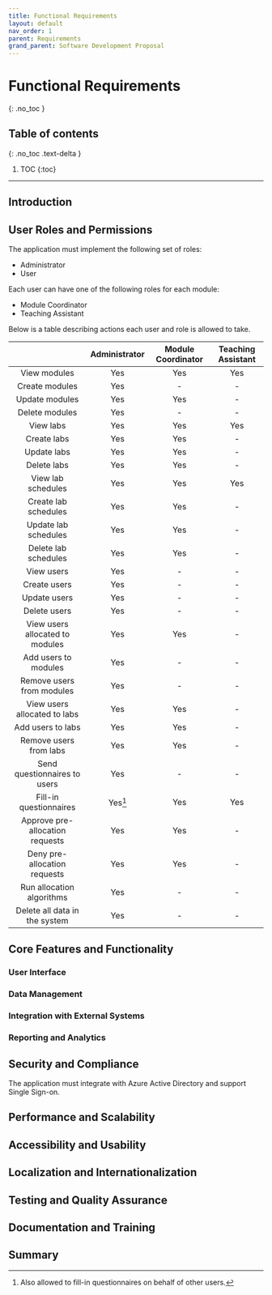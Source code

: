 ```yaml
---
title: Functional Requirements
layout: default
nav_order: 1
parent: Requirements
grand_parent: Software Development Proposal
---
```


[//]: <> (These requirements define the functions and functionality within and from the software system.)
[//]: <> (Examples of functional requirements include authentication, authorization levels, compliance to laws or regulations, and external interfaces.)

# Functional Requirements
{: .no_toc }

## Table of contents
{: .no_toc .text-delta }

1. TOC
{:toc}

---

## Introduction

[//]: <> (Provide an overview of the functional requirements and their importance in the software development process.)

## User Roles and Permissions

[//]: <> (Define the different user roles and their respective permissions within the software, such as administrators, managers, and end-users.)

The application must implement the following set of roles:

- Administrator
- User

Each user can have one of the following roles for each module:

- Module Coordinator
- Teaching Assistant

Below is a table describing actions each user and role is allowed to take.

|                                 | Administrator | Module Coordinator | Teaching Assistant |
|:-------------------------------:|:-------------:|:------------------:|:------------------:|
| View modules                    | Yes           | Yes                | Yes                |
| Create modules                  | Yes           | -                  | -                  |
| Update modules                  | Yes           | Yes                | -                  |
| Delete modules                  | Yes           | -                  | -                  |
| View labs                       | Yes           | Yes                | Yes                |
| Create labs                     | Yes           | Yes                | -                  |
| Update labs                     | Yes           | Yes                | -                  |
| Delete labs                     | Yes           | Yes                | -                  |
| View lab schedules              | Yes           | Yes                | Yes                |
| Create lab schedules            | Yes           | Yes                | -                  |
| Update lab schedules            | Yes           | Yes                | -                  |
| Delete lab schedules            | Yes           | Yes                | -                  |
| View users                      | Yes           | -                  | -                  |
| Create users                    | Yes           | -                  | -                  |
| Update users                    | Yes           | -                  | -                  |
| Delete users                    | Yes           | -                  | -                  |
| View users allocated to modules | Yes           | Yes                | -                  |
| Add users to modules            | Yes           | -                  | -                  |
| Remove users from modules       | Yes           | -                  | -                  |
| View users allocated to labs    | Yes           | Yes                | -                  |
| Add users to labs               | Yes           | Yes                | -                  |
| Remove users from labs          | Yes           | Yes                | -                  |
| Send questionnaires to users    | Yes           | -                  | -                  |
| Fill-in questionnaires          | Yes[^1]       | Yes                | Yes                |
| Approve pre-allocation requests | Yes           | Yes                | -                  |
| Deny pre-allocation requests    | Yes           | Yes                | -                  |
| Run allocation algorithms       | Yes           | -                  | -                  |
| Delete all data in the system   | Yes           | -                  | -                  |

[^1]: Also allowed to fill-in questionnaires on behalf of other users.

## Core Features and Functionality

[//]: <> (Describe the main features and functionality of the software, including any essential components that are critical to its operation.)

### User Interface

[//]: <> (Detail the user interface requirements, including layout, navigation, and design elements.)

### Data Management

[//]: <> (Explain how the software will handle data storage, retrieval, and manipulation, including any database requirements.)

### Integration with External Systems

[//]: <> (Describe any necessary integration with external systems, such as third-party APIs or other software components.)

### Reporting and Analytics

[//]: <> (Outline the reporting and analytics capabilities of the software, including any custom reports or dashboards that need to be developed.)

## Security and Compliance

[//]: <> (Discuss the security and compliance requirements for the software, including data protection, user authentication, and any industry-specific regulations that must be adhered to.)

The application must integrate with Azure Active Directory and support Single Sign-on.

## Performance and Scalability

[//]: <> (Describe the performance and scalability requirements for the software, including any expected load and response times, as well as the ability to handle future growth.)

## Accessibility and Usability

[//]: <> (Outline the accessibility and usability requirements for the software, ensuring that it meets the needs of all users, including those with disabilities.)

## Localization and Internationalization

[//]: <> (Discuss any localization and internationalization requirements, such as support for multiple languages and cultural considerations.)

## Testing and Quality Assurance

[//]: <> (Explain the testing and quality assurance processes that will be used to ensure the software meets the functional requirements and is free of defects.)

## Documentation and Training

[//]: <> (Describe the documentation and training materials that will be provided to help users understand and effectively use the software.)

## Summary

[//]: <> (Summarize the functional requirements and emphasize their importance in the successful development and implementation of the software.)
